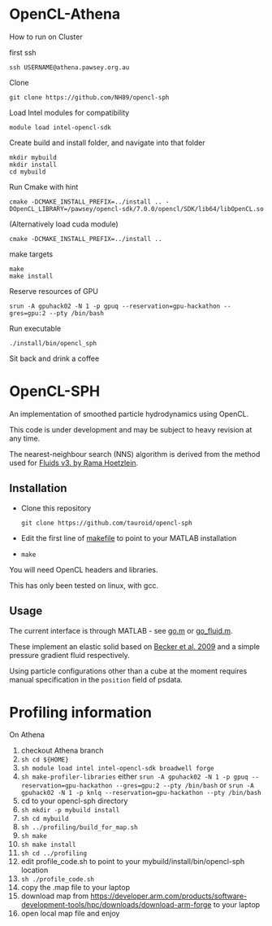 OpenCL-Athena
==========
How to run on Cluster

first ssh
  ```shell
  ssh USERNAME@athena.pawsey.org.au

  ```
  
Clone   
   ```shell
  git clone https://github.com/NH89/opencl-sph
  ```
  
Load Intel modules for compatibility
  ```shell
  module load intel-opencl-sdk 
  ```
  
Create build and install folder, and navigate into that folder
   ```shell
  mkdir mybuild
  mkdir install
  cd mybuild
  ```

Run Cmake with hint
   ```shell
  cmake -DCMAKE_INSTALL_PREFIX=../install .. -DOpenCL_LIBRARY=/pawsey/opencl-sdk/7.0.0/opencl/SDK/lib64/libOpenCL.so
  ```
(Alternatively load cuda module)
   ```shell
  cmake -DCMAKE_INSTALL_PREFIX=../install .. 
  ```
make targets
  ```shell
  make
  make install 
  ```
Reserve resources of GPU
```shell
srun -A gpuhack02 -N 1 -p gpuq --reservation=gpu-hackathon --gres=gpu:2 --pty /bin/bash
```
Run executable
  ```shell
  ./install/bin/opencl_sph
  ```

Sit back and drink a coffee


OpenCL-SPH
==========

An implementation of smoothed particle hydrodynamics using OpenCL.

This code is under development and may be subject to heavy revision at any time.

The nearest-neighbour search (NNS) algorithm is derived from the method used for [Fluids v3. by Rama Hoetzlein](https://github.com/rchoetzlein/fluids3).

Installation
------------

* Clone this repository

  ```shell
  git clone https://github.com/tauroid/opencl-sph
  ```

* Edit the first line of [makefile](makefile) to point to your MATLAB installation

* `make`

You will need OpenCL headers and libraries.

This has only been tested on linux, with gcc.

Usage
-----

The current interface is through MATLAB - see [go.m](go.m) or [go_fluid.m](go_fluid.m).

These implement an elastic solid based on [Becker et al. 2009](http://cg.informatik.uni-freiburg.de/publications/2009_NP_corotatedSPH.pdf) and a simple pressure gradient fluid respectively.

Using particle configurations other than a cube at the moment requires manual specification in the `position` field of psdata.

Profiling information
==========

On Athena

1. checkout Athena branch
1. ```sh cd ${HOME}```
1. ```sh module load intel intel-opencl-sdk broadwell forge```
1. ```sh make-profiler-libraries```
  either 
  ```srun -A gpuhack02 -N 1 -p gpuq --reservation=gpu-hackathon --gres=gpu:2 --pty /bin/bash```
  or
  ```srun -A gpuhack02 -N 1 -p knlq --reservation=gpu-hackathon --pty /bin/bash```
1. cd to your opencl-sph directory
1. ```sh mkdir -p mybuild install```
1. ```sh cd mybuild```
1. ```sh ../profiling/build_for_map.sh```
1. ```sh make```
1. ```sh make install```
1. ```sh cd ../profiling```
1. edit profile_code.sh to point to your mybuild/install/bin/opencl-sph location
1. ```sh ./profile_code.sh```
1. copy the .map file to your laptop
1. download map from https://developer.arm.com/products/software-development-tools/hpc/downloads/download-arm-forge to your laptop
1. open local map file and enjoy

